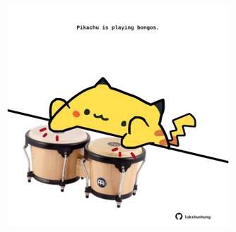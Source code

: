 <!-- built at 14/10/2021, 10:02:19 UTC -->
<p align="center">
  <img width="500" height="500" src="./ReadmeImage.svg">
</p>
